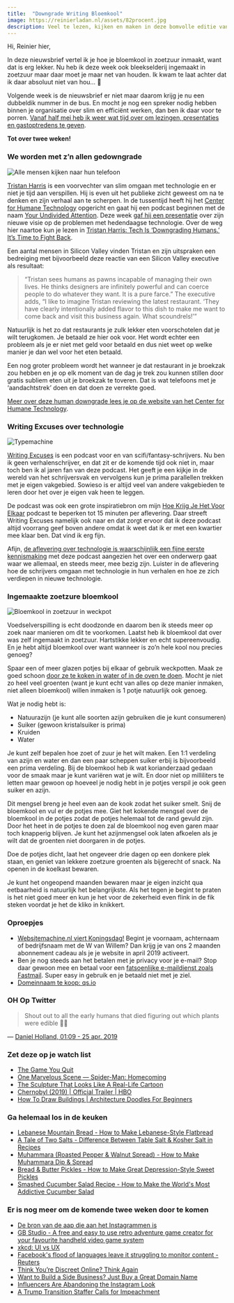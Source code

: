 ```yaml
---
title:  "Downgrade Writing Bloemkool"
image: https://reinierladan.nl/assets/82procent.jpg
description: Veel te lezen, kijken en maken in deze bomvolle editie van de 82% nieuwsbrief. 
---
```


Hi, Reinier hier,

In deze nieuwsbrief vertel ik je hoe je bloemkool in zoetzuur inmaakt, want dat is erg lekker. Nu heb ik deze week ook bleekselderij ingemaakt in zoetzuur maar daar moet je maar net van houden. Ik kwam te laat achter dat ik daar absoluut niet van hou… 🤢

Volgende week is de nieuwsbrief er niet maar daarom krijg je nu een dubbeldik nummer in de bus. En mocht je nog een spreker nodig hebben binnen je organisatie over slim en efficiënt werken, dan ben ik daar voor te porren. [Vanaf half mei heb ik weer wat tijd over om lezingen, presentaties en gastoptredens te geven](https://reinierladan.nl/spreker/). 

**Tot over twee weken!**

### We worden met z’n allen gedowngrade

![Alle mensen kijken naar hun telefoon](https://reinierladan.nl/assets/human-downgrade.jpg)

[Tristan Harris](https://en.wikipedia.org/wiki/Tristan_Harris) is een voorvechter van slim omgaan met technologie en er niet je tijd aan verspillen. Hij is even uit het publieke zicht geweest om na te denken en zijn verhaal aan te scherpen. In de tussentijd heeft hij het [Center for Humane Technology](https://humanetech.com/) opgericht en gaat hij een podcast beginnen met de naam [Your Undivided Attention](https://podcasts.apple.com/us/podcast/id1460030305). Deze week [gaf hij een presentatie](https://news.yahoo.com/technology-ethics-campaigners-offer-plan-fight-human-downgrading-003353896--finance.html) over zijn nieuwe visie op de problemen met hedendaagse technologie. Over de weg hier naartoe kun je lezen in [Tristan Harris: Tech Is ‘Downgrading Humans.’ It’s Time to Fight Back](https://www.wired.com/story/tristan-harris-tech-is-downgrading-humans-time-to-fight-back/).  

Een aantal mensen in Silicon Valley vinden Tristan en zijn uitspraken een bedreiging met bijvoorbeeld deze reactie van een Silicon Valley executive als resultaat:

> “Tristan sees humans as pawns incapable of managing their own lives. He thinks designers are infinitely powerful and can coerce people to do whatever they want. It is a pure farce.” The executive adds, “I like to imagine Tristan reviewing the latest restaurant. ‘They have clearly intentionally added flavor to this dish to make me want to come back and visit this business again. What scoundrels!’”

Natuurlijk is het zo dat restaurants je zulk lekker eten voorschotelen dat je wilt terugkomen. Je betaald ze hier ook voor. Het wordt echter een probleem als je er niet met geld voor betaald en dus niet weet op welke manier je dan wel voor het eten betaald.

Een nog groter probleem wordt het wanneer je dat restaurant in je broekzak zou hebben en je op elk moment van de dag je trek zou kunnen stillen door gratis subliem eten uit je broekzak te toveren. Dat is wat telefoons met je ‘aandachtstrek’ doen en dat doen ze verrekte goed. 

[Meer over deze human downgrade lees je op de website van het Center for Humane Technology](https://humanetech.com/problem/).

### Writing Excuses over technologie

![Typemachine](https://reinierladan.nl/assets/typewriter.jpg)

[Writing Excuses](https://writingexcuses.com) is een podcast voor en van scifi/fantasy-schrijvers. Nu ben ik geen verhalenschrijver, en dat zit er de komende tijd ook niet in, maar toch ben ik al jaren fan van deze podcast. Het geeft je een kijkje in de wereld van het schrijversvak en  vervolgens kun je prima parallellen trekken met je eigen vakgebied. Sowieso is er altijd veel van andere vakgebieden te leren door het over je eigen vak heen te leggen.

De podcast was ook een grote inspiratiebron om mijn [Hoe Krijg Je Het Voor Elkaar](https://hoekrijgjehetvoorelkaar.nl) podcast te beperken tot 15 minuten per aflevering. Daar streeft Writing Excuses namelijk ook naar en dat zorgt ervoor dat ik deze podcast altijd voorrang geef boven andere omdat ik weet dat ik er met een kwartier mee klaar ben. Dat vind ik erg fijn.

Afijn, [de aflevering over technologie is waarschijnlijk een fijne eerste kennismaking](https://writingexcuses.com/2019/04/14/14-15-technology/) met deze podcast aangezien het over een onderwerp gaat waar we allemaal, en steeds meer, mee bezig zijn. Luister in de aflevering hoe de schrijvers omgaan met technologie in hun verhalen en hoe ze zich verdiepen in nieuwe technologie.

### Ingemaakte zoetzure bloemkool

![Bloemkool in zoetzuur in weckpot](https://reinierladan.nl/assets/bloemkool-zoetzuur.jpg)

Voedselverspilling is echt doodzonde en daarom ben ik steeds meer op zoek naar manieren om dit te voorkomen. Laatst heb ik bloemkool dat over was zelf ingemaakt in zoetzuur. Hartstikke lekker en echt supereenvoudig. En je hebt altijd bloemkool over want wanneer is zo’n hele kool nou precies genoeg?

Spaar een of meer glazen potjes bij elkaar of gebruik weckpotten. Maak ze goed schoon [door ze te koken in water of in de oven te doen](https://www.culy.nl/inspiratie/flessen-en-weckpotjes-steriliseren-doe-je-zo/). Mocht je niet zo heel veel groenten (want je kunt echt van alles op deze manier inmaken, niet alleen bloemkool)  willen inmaken is 1 potje natuurlijk ook genoeg.

Wat je nodig hebt is:

- Natuurazijn (je kunt alle soorten azijn gebruiken die je kunt consumeren)
- Suiker (gewoon kristalsuiker is prima)
- Kruiden
- Water

Je kunt zelf bepalen hoe zoet of zuur je het wilt maken. Een 1:1 verdeling van azijn en water en dan een paar scheppen suiker erbij is bijvoorbeeld een prima verdeling. Bij de bloemkool heb ik wat korianderzaad gedaan voor de smaak maar je kunt variëren wat je wilt. En door niet op milliliters te letten maar gewoon op hoeveel je nodig hebt in je potjes verspil je ook geen suiker en azijn. 

Dit mengsel breng je heel even aan de kook zodat het suiker smelt. Snij de bloemkool en vul er de potjes mee. Giet het kokende mengsel over de bloemkool in de potjes zodat de potjes helemaal tot de rand gevuld zijn. Door het heet in de potjes te doen zal de bloemkool nog even garen maar toch knapperig blijven. Je kunt het azijnmengsel ook laten afkoelen als je wilt dat de groenten niet doorgaren in de potjes.

Doe de potjes dicht, laat het ongeveer drie dagen op een donkere plek staan, en geniet van lekkere zoetzure groenten als bijgerecht of snack. Na openen in de koelkast bewaren.

Je kunt het ongeopend maanden bewaren maar je eigen inzicht qua eetbaarheid is natuurlijk het belangrijkste. Als het tegen je begint te praten is het niet goed meer en kun je het voor de zekerheid even flink in de fik steken voordat je het de kliko in knikkert.

### Oproepjes

- [Websitemachine.nl viert Koningsdag!](https://www.websitemachine.nl/nieuws/?nieuws=Begnt_je_naam_met_de_W_van_Willem&item=9&campaign=koningsdag2019) Begint je voornaam, achternaam of bedrijfsnaam met de W van Willem? Dan krijg je van ons 2 maanden abonnement cadeau als je je website in april 2019 activeert.
- Ben je nog steeds aan het betalen met je privacy voor je e-mail? Stop daar gewoon mee en betaal voor een [fatsoenlijke e-maildienst zoals Fastmail](https://www.fastmail.com/?STKI=16948328). Super easy in gebruik en je betaald niet met je ziel.
- [Domeinnaam te koop: qs.io](https://qs.io)

### OH Op Twitter

> Shout out to all the early humans that died figuring out which plants were edible 🙌🏻

— [Daniel Holland, 01:09 - 25 apr. 2019](https://twitter.com/DannyDutch/status/1121189457015844864)

### Zet deze op je watch list

- [The Game You Quit](https://www.youtube.com/watch?v=OeJobV4jJG0)
- [One Marvelous Scene — Spider-Man: Homecoming](https://www.youtube.com/watch?v=yXSW9JcQnik)
- [The Sculpture That Looks Like A Real-Life Cartoon](https://www.youtube.com/watch?v=j9JD9W0n7gE)
- [Chernobyl (2019) | Official Trailer | HBO](https://www.youtube.com/watch?v=s9APLXM9Ei8)
- [How To Draw Buildings | Architecture Doodles For Beginners](https://www.youtube.com/watch?v=kBWnwLwPMgA)

### Ga helemaal los in de keuken

- [Lebanese Mountain Bread - How to Make Lebanese-Style Flatbread](https://www.youtube.com/watch?v=DfObqgc0TnQ)
- [A Tale of Two Salts - Difference Between Table Salt & Kosher Salt in Recipes](https://www.youtube.com/watch?v=XGCY9Cpia_A&t=161s)
- [Muhammara (Roasted Pepper & Walnut Spread) - How to Make Muhammara Dip & Spread](https://www.youtube.com/watch?v=oY0mAgjxTC8)
- [Bread & Butter Pickles - How to Make Great Depression-Style Sweet Pickles](https://www.youtube.com/watch?v=0yOA1WnlpWY)
- [Smashed Cucumber Salad Recipe - How to Make the World's Most Addictive Cucumber Salad](https://www.youtube.com/watch?v=kCJcD7fYPWg)

### Er is nog meer om de komende twee weken door te komen

- [De bron van de aap die aan het Instagrammen is](https://www.instagram.com/p/Bwf080_Bfby/)
- [GB Studio - A free and easy to use retro adventure game creator for your favourite handheld video game system](https://www.gbstudio.dev/)
- [xkcd: UI vs UX](https://xkcd.com/2141/)
- [Facebook's flood of languages leave it struggling to monitor content - Reuters](https://www.reuters.com/article/us-facebook-languages-insight/facebooks-flood-of-languages-leave-it-struggling-to-monitor-content-idUSKCN1RZ0DW?utm_campaign=The%20Interface&utm_medium=Social&utm_source=twitter)
- [Think You’re Discreet Online? Think Again](https://www.nytimes.com/2019/04/21/opinion/computational-inference.html?utm_campaign=The%20Interface&utm_medium=email&utm_source=Revue%20newsletter)
- [Want to Build a Side Business? Just Buy a Great Domain Name](https://www.deepsouthventures.com/build-a-side-business/)
- [Influencers Are Abandoning the Instagram Look](https://www.theatlantic.com/technology/archive/2019/04/influencers-are-abandoning-instagram-look/587803/)
- [A Trump Transition Staffer Calls for Impeachment](https://www.theatlantic.com/ideas/archive/2019/04/gop-staffer-advocates-trumps-impeachment/587785/)